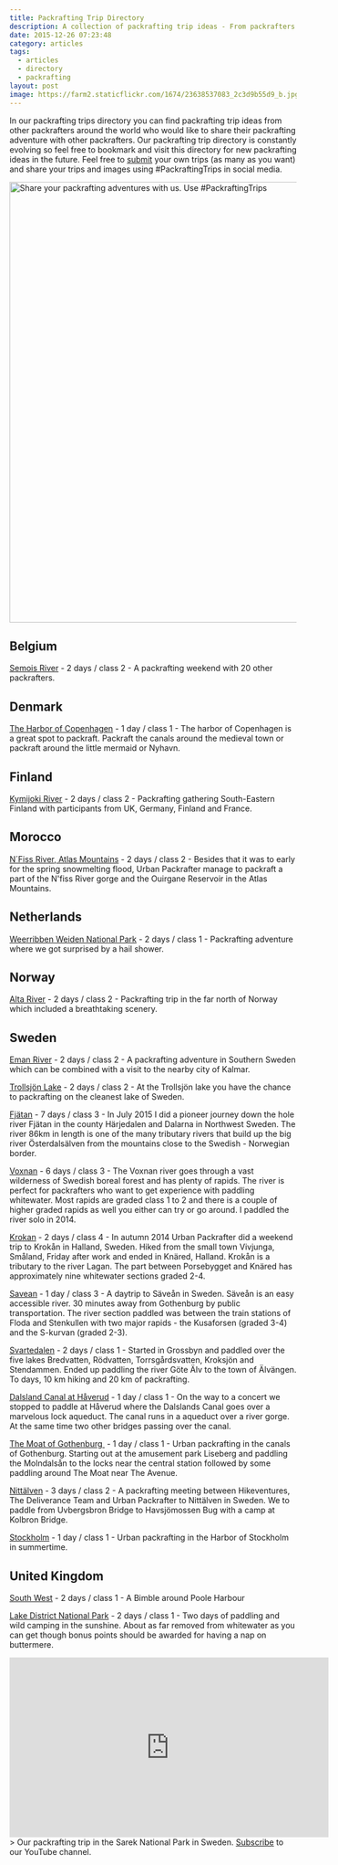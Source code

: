 ```yaml
---
title: Packrafting Trip Directory
description: A collection of packrafting trip ideas - From packrafters for packrafters
date: 2015-12-26 07:23:48
category: articles
tags:
  - articles
  - directory
  - packrafting
layout: post
image: https://farm2.staticflickr.com/1674/23638537083_2c3d9b55d9_b.jpg
---
```

In our packrafting trips directory you can find packrafting trip ideas from other packrafters around the world who would like to share their packrafting adventure with other packrafters. Our packrafting trip directory is constantly evolving so feel free to bookmark and visit this directory for new packrafting ideas in the future. Feel free to [submit](http://www.hikeventures.com/about/) your own trips (as many as you want) and share your trips and images using #PackraftingTrips in social media.

<img src="https://farm2.staticflickr.com/1674/23638537083_2c3d9b55d9_b.jpg"  width="1024" height="772" alt="Share your packrafting adventures with us. Use #PackraftingTrips">
<br>
<!--more-->

## Belgium
[Semois River][2] - 2 days / class 2 - A packrafting weekend with 20 other packrafters.

## Denmark
[The Harbor of Copenhagen][3] - 1 day / class 1 - The harbor of Copenhagen is a great spot to packraft. Packraft the canals around the medieval town or packraft around the little mermaid or Nyhavn.

## Finland
[Kymijoki River][4] - 2 days / class 2 - Packrafting gathering South-Eastern Finland with participants from UK, Germany, Finland and France.

## Morocco
[N´Fiss River, Atlas Mountains][5] - 2 days / class 2 - Besides that it was to early for the spring snowmelting flood, Urban Packrafter manage to packraft a part of the N'fiss River gorge and the Ouirgane Reservoir in the Atlas Mountains.

## Netherlands
[Weerribben Weiden National Park][6] - 2 days / class 1 - Packrafting adventure where we got surprised by a hail shower.

## Norway
[Alta River][7] - 2 days / class 2 - Packrafting trip in the far north of Norway which included a breathtaking scenery.

## Sweden
[Eman River][8] - 2 days / class 2 - A packrafting adventure in Southern Sweden which can be combined with a visit to the nearby city of Kalmar.

[Trollsjön Lake][9] - 2 days / class 2 - At the Trollsjön lake you have the chance to packrafting on the cleanest lake of Sweden.

[Fjätan][10] - 7 days / class 3 - In July 2015 I did a pioneer journey down the hole river Fjätan in the county Härjedalen and Dalarna in Northwest Sweden. The river 86km in length is one of the many tributary rivers that build up the big river Österdalsälven from the mountains close to the Swedish - Norwegian border.

[Voxnan][11] - 6 days / class 3 - The Voxnan river goes through a vast wilderness of Swedish boreal forest and has plenty of rapids. The river is perfect for packrafters who want to get experience with paddling whitewater. Most rapids are graded class 1 to 2 and there is a couple of higher graded rapids as well you either can try or go around. I paddled the river solo in 2014.

[Krokan][12] - 2 days / class 4 - In autumn 2014 Urban Packrafter did a weekend trip to Krokån in Halland, Sweden. Hiked from the small town Vivjunga, Småland, Friday after work and ended in Knäred, Halland. Krokån is a tributary to the river Lagan. The part between Porsebygget and Knäred has approximately nine whitewater sections graded 2-4.

[Savean][13] - 1 day / class 3 - A daytrip to Säveån in Sweden. Säveån is an easy accessible river. 30 minutes away from Gothenburg by public transportation. The river section paddled was between the train stations of Floda and Stenkullen with two major rapids - the Kusaforsen (graded 3-4) and the S-kurvan (graded 2-3).

[Svartedalen][14] - 2 days / class 1 - Started in Grossbyn and paddled over the five lakes Bredvatten, Rödvatten, Torrsgårdsvatten, Kroksjön and Stendammen. Ended up paddling the river Göte Älv to the town of Älvängen. To days, 10 km hiking and 20 km of packrafting.

[Dalsland Canal at Håverud][15] - 1 day / class 1 - On the way to a concert we stopped to paddle at Håverud where the Dalslands Canal goes over a marvelous lock aqueduct. The canal runs in a aqueduct over a river gorge. At the same time two other bridges passing over the canal.

[The Moat of Gothenburg ][16] - 1 day / class 1 - Urban packrafting in the canals of Gothenburg. Starting out at the amusement park Liseberg and paddling the Molndalsån to the locks near the central station followed by some paddling around The Moat near The Avenue.

[Nittälven][17] - 3 days / class 2 - A packrafting meeting between Hikeventures, The Deliverance Team and Urban Packrafter to Nittälven in Sweden. We to paddle from Uvbergsbron Bridge to Havsjömossen Bug with a camp at Kolbron Bridge.

[Stockholm][18] - 1 day / class 1 - Urban packrafting in the Harbor of Stockholm in summertime.

## United Kingdom

[South West][19] - 2 days / class 1 - A Bimble around Poole Harbour

[Lake District National Park][20] - 2 days / class 1 - Two days of paddling and wild camping in the sunshine. About as far removed from whitewater as you can get though bonus points should be awarded for having a nap on buttermere.

<iframe width="560" height="315" src="https://www.youtube-nocookie.com/embed/7c0tlmtpsps" frameborder="0" allowfullscreen></iframe>
> Our packrafting trip in the Sarek National Park in Sweden. <a rel="nofollow" href="https://www.youtube.com/channel/UCnO9Q_m9EaOCrHmmQIBVBNw?sub_confirmation=1" >Subscribe</a> to our YouTube channel.

[2]:	http://www.hikeventures.com/Packrafting-in-Belgium/
[3]:	http://urbanpackrafter.com/filter/copenhagen "http://urbanpa...er/copenhagen"
[4]:	http://www.hikeventures.com/first-finnish-packrafting-gathering/
[5]:	http://urbanpackrafter.com/Packrafting-Morocco "http://urbanpa...fting-Morocco"
[6]:	http://www.hikeventures.com/packrafting-in-the-weerribben-wieden-national-park/
[7]:	http://www.hikeventures.com/Packrafting-Alta-River/
[8]:	http://www.hikeventures.com/packrafting-the-eman-river/
[9]:	http://www.hikeventures.com/Packrafting-cleanest-lake-Sweden-Trollsjon/
[10]:	http://urbanpackrafter.com/filter/Fj%25C3%25A4tan "http://urbanpa...%25C3%25A4tan"
[11]:	http://urbanpackrafter.com/filter/Voxnan "http://urbanpa...filter/Voxnan"
[12]:	http://urbanpackrafter.com/Weekend-on-Krokan "http://urbanpa...end-on-Krokan"
[13]:	http://urbanpackrafter.com/Mushroom-Rapids-on-Savean "http://urbanpa...ids-on-Savean"
[14]:	http://urbanpackrafter.com/Five-lakes-and-One-River "http://urbanpa...and-One-River"
[15]:	http://urbanpackrafter.com/Packrafting-in-Dalsland "http://urbanpa...g-in-Dalsland"
[16]:	http://urbanpackrafter.com/Packrafting-in-Gothenburg "http://urbanpa...in-Gothenburg"
[17]:	http://urbanpackrafter.com/Meetings-at-Kaljoxa-Valley "http://urbanpa...aljoxa-Valley"
[18]:	http://urbanpackrafter.com/Packrafting-in-Stockholm "http://urbanpa...-in-Stockholm"
[19]:	http://www.thebimbler.co.uk/backpack-kayak "South West"
[20]:	https://runrideandsleepoutside.wordpress.com/2015/06/19/a-life-aquatic-packrafting-in-cumbria/ "https://runrid...g-in-cumbria/"
